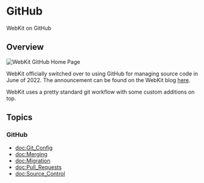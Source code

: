 # GitHub

WebKit on GitHub

## Overview

![WebKit GitHub Home Page](GitHub.png)

WebKit officially switched over to using GitHub for managing source code in June of 2022. The announcement can be found on the WebKit blog [here](https://webkit.org/blog/13140/webkit-on-github/).

WebKit uses a pretty standard git workflow with some custom additions on top.

## Topics

### GitHub

- <doc:Git_Config>
- <doc:Merging>
- <doc:Migration>
- <doc:Pull_Requests>
- <doc:Source_Control>
